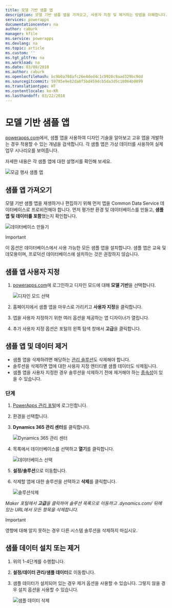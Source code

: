 ```yaml
---
title: 모델 기반 샘플 앱
description: 모델 기반 샘플 앱을 가져오고, 사용자 지정 및 제거하는 방법을 이해합니다.
services: powerapps
documentationcenter: na
author: caburk
manager: kfile
ms.service: powerapps
ms.devlang: na
ms.topic: article
ms.custom: ''
ms.tgt_pltfrm: na
ms.workload: na
ms.date: 03/08/2018
ms.author: caburk
ms.openlocfilehash: bc9b0a708afc26e4ded4c1c0928c9aad329bc9dd
ms.sourcegitcommit: 59785e9e82da8f5bd459dcb5da3d5c18064b0899
ms.translationtype: HT
ms.contentlocale: ko-KR
ms.lasthandoff: 03/22/2018
---
```

# <a name="model-driven-sample-apps"></a>모델 기반 샘플 앱

[powerapps.com](https://powerapps.com)에서, 샘플 앱을 사용하여 디자인 기술을 알아보고 고유 앱을 개발하는 경우 적용할 수 있는 개념을 검색합니다. 각 샘플 앱은 가상 데이터를 사용하여 실제 업무 시나리오를 보여줍니다. 

자세한 내용은 각 샘플 앱에 대한 설명서를 확인해 보세요. 

![모금 행사 샘플 앱](media/overview-model-driven-samples/fundraiser-app1.png)


## <a name="get-sample-apps"></a>샘플 앱 가져오기

모델 기반 샘플 앱을 재생하거나 편집하기 위해 먼저 앱을 Common Data Service 데이터베이스로 프로비전해야 합니다. 먼저 평가판 환경 및 데이터베이스를 만들고, **샘플 앱 및 데이터를 포함**했는지 확인합니다.

![데이터베이스 만들기](media/overview-model-driven-samples/create-database1.png)


> [!IMPORTANT]
> 이 옵션은 데이터베이스에서 사용 가능한 모든 샘플 앱을 설치합니다. 샘플 앱은 교육 및 데모용이며, 프로덕션 데이터베이스에 설치하는 것은 권장하지 않습니다. 

## <a name="customize-a-sample-app"></a>샘플 앱 사용자 지정

1. [powerapps.com](https://powerapps.com)에 로그인하고 디자인 모드에 대해 **모델 기반**을 선택합니다. 

    ![디자인 모드 선택](media/overview-model-driven-samples/choose-design-mode.png)

2. 홈페이지에서 샘플 앱을 마우스로 가리키고 **사용자 지정**을 클릭합니다.
3. 앱을 사용자 지정하기 위한 여러 옵션을 제공하는 앱 디자이너가 열립니다. 
4. 추가 사용자 지정 옵션은 포털의 왼쪽 탐색 창에서 **고급**을 클릭합니다.

## <a name="remove-sample-apps-and-data"></a>샘플 앱 및 데이터 제거 
- 샘플 앱을 삭제하려면 해당하는 [관리 솔루션](https://docs.microsoft.com/dynamics365/customer-engagement/developer/uninstall-delete-solution)도 삭제해야 합니다. 
- 솔루션을 삭제하면 앱에 대한 사용자 지정 엔터티별 샘플 데이터도 삭제됩니다.
- 샘플 앱을 사용자 지정한 경우 솔루션을 삭제하기 전에 제거해야 하는 [종속성](https://docs.microsoft.com/dynamics365/customer-engagement/developer/dependency-tracking-solution-components)이 있을 수 있습니다.

### <a name="steps"></a>단계
1. [PowerApps 관리 포털](https://admin.powerapps.com)에 로그인합니다.

2. 환경을 선택합니다.

3. **Dynamics 365 관리 센터**를 클릭합니다. 

    ![Dynamics 365 관리 센터](media/overview-model-driven-samples/admin-center.png)

4. 목록에서 데이터베이스를 선택하고 **열기**를 클릭합니다.

    ![데이터베이스 선택](media/overview-model-driven-samples/select-database.png)

5. **설정/솔루션**으로 이동합니다.

6. 삭제할 앱에 대한 솔루션을 선택하고 **삭제**를 클릭합니다.

    ![솔루션삭제](media/overview-model-driven-samples/delete-solution.png)

*Maker 포털에서 **고급**을 클릭하여 솔루션 목록으로 이동하고 .dynamics.com/ 뒤에 있는 URL에서 모든 항목을 삭제합니다.*

> [!IMPORTANT]
> 영향에 대해 알지 못하는 경우 다른 시스템 솔루션을 삭제하지 마십시오.

## <a name="install-or-uninstall-sample-data"></a>샘플 데이터 설치 또는 제거
1. 위의 1-4단계를 수행합니다.
2. **설정/데이터 관리/샘플 데이터**로 이동합니다.
3. 샘플 데이터가 설치되어 있는 경우 제거 옵션을 사용할 수 있습니다. 그렇지 않을 경우 설치 옵션을 사용할 수 있습니다. 

    ![샘플 데이터 삭제](media/overview-model-driven-samples/remove-sample-data.png)




